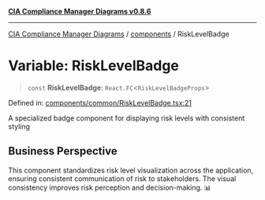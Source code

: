 [**CIA Compliance Manager Diagrams v0.8.6**](../../README.md)

***

[CIA Compliance Manager Diagrams](../../modules.md) / [components](../README.md) / RiskLevelBadge

# Variable: RiskLevelBadge

> `const` **RiskLevelBadge**: `React.FC`\<`RiskLevelBadgeProps`\>

Defined in: [components/common/RiskLevelBadge.tsx:21](https://github.com/Hack23/cia-compliance-manager/blob/050a250237d6f621490781dbdf95155919f35aed/src/components/common/RiskLevelBadge.tsx#L21)

A specialized badge component for displaying risk levels with consistent styling

## Business Perspective

This component standardizes risk level visualization across the application,
ensuring consistent communication of risk to stakeholders. The visual consistency
improves risk perception and decision-making. 📊
